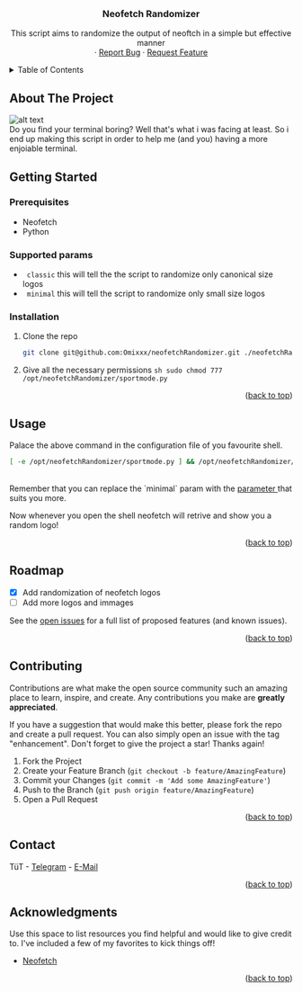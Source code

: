 <!-- Improved compatibility of back to top link: See: https://github.com/othneildrew/Best-README-Template/pull/73 -->

<a name="readme-top"></a>

<!--
*** Thanks for checking out the Best-README-Template. If you have a suggestion
*** that would make this better, please fork the repo and create a pull request
*** or simply open an issue with the tag "enhancement".
*** Don't forget to give the project a star!
*** Thanks again! Now go create something AMAZING! :D
-->

<!-- PROJECT SHIELDS -->
<!--
*** I'm using markdown "reference style" links for readability.
*** Reference links are enclosed in brackets [ ] instead of parentheses ( ).
*** See the bottom of this document for the declaration of the reference variables
*** for contributors-url, forks-url, etc. This is an optional, concise syntax you may use.
*** https://www.markdownguide.org/basic-syntax/#reference-style-links
-->

<!-- PROJECT LOGO -->
<br />
<div align="center">

  <h3 align="center">Neofetch Randomizer</h3>

  <p align="center">
    This script aims to randomize the output of neoftch in a simple but effective manner 
    <br />
    ·
    <a href="https://github.com/othneildrew/Best-README-Template/issues">Report Bug</a>
    ·
    <a href="https://github.com/othneildrew/Best-README-Template/issues">Request Feature</a>
  </p>
</div>

<!-- TABLE OF CONTENTS -->
<details>
  <summary>Table of Contents</summary>
  <ol>
    <li>
      <a href="#about-the-project">About The Project</a>
    </li>
    <li>
      <a href="#getting-started">Getting Started</a>
      <ul>
        <li><a href="#prerequisites">Prerequisites</a></li>
        <li><a href="#supported-params"> SupportedParams</a></li>
        <li><a href="#installation">Installation</a></li>
      </ul>
    </li>
    <li><a href="#usage">Usage</a></li>
    <li><a href="#roadmap">Roadmap</a></li>
    <li><a href="#contributing">Contributing</a></li>
    <li><a href="#contact">Contact</a></li>
    <li><a href="#acknowledgments">Acknowledgments</a></li>
  </ol>
</details>

<!-- ABOUT THE PROJECT -->

## About The Project

![alt text](https://github.com/neofetchRandomizer/Omixxx/imgs/screen.jpg/) \
Do you find your terminal boring? Well that's what i was facing at least. So i end up making this script in order to help me (and you) having a more enjoiable terminal.

<!-- GETTING STARTED -->

## Getting Started

### Prerequisites

- Neofetch
- Python

### Supported params

- ` classic` this will tell the the script to randomize only canonical size logos
- ` minimal` this will tell the script to randomize only small size logos

### Installation

1. Clone the repo
   ````sh
   git clone git@github.com:Omixxx/neofetchRandomizer.git ./neofetchRandomizer && sudo mv neofetchRandomizer /opt/   ```
   ````
2. Give all the necessary permissions
`sh
    sudo chmod 777 /opt/neofetchRandomizer/sportmode.py
    `
<p align="right">(<a href="#readme-top">back to top</a>)</p>

<!-- USAGE EXAMPLES -->

## Usage

Palace the above command in the configuration file of you favourite shell.

```sh
[ -e /opt/neofetchRandomizer/sportmode.py ] && /opt/neofetchRandomizer/./sportmode.py minimal
```

</br>
Remember that you can replace the `minimal` param with the <a href="#supported-params"> parameter </a> that suits you more.

Now whenever you open the shell neofetch will retrive and show you a random logo!

<p align="right">(<a href="#readme-top">back to top</a>)</p>

<!-- ROADMAP -->

## Roadmap

- [x] Add randomization of neofetch logos
- [ ] Add more logos and immages

See the [open issues](https://github.com/othneildrew/Best-README-Template/issues) for a full list of proposed features (and known issues).

<p align="right">(<a href="#readme-top">back to top</a>)</p>

<!-- CONTRIBUTING -->

## Contributing

Contributions are what make the open source community such an amazing place to learn, inspire, and create. Any contributions you make are **greatly appreciated**.

If you have a suggestion that would make this better, please fork the repo and create a pull request. You can also simply open an issue with the tag "enhancement".
Don't forget to give the project a star! Thanks again!

1. Fork the Project
2. Create your Feature Branch (`git checkout -b feature/AmazingFeature`)
3. Commit your Changes (`git commit -m 'Add some AmazingFeature'`)
4. Push to the Branch (`git push origin feature/AmazingFeature`)
5. Open a Pull Request

<p align="right">(<a href="#readme-top">back to top</a>)</p>

<!-- CONTACT -->

## Contact

TüT - <a href="https://t.me/Omix99"> Telegram</a> - <a href="m.omicini1@studenti.unimol.it"> E-Mail</a>

<p align="right">(<a href="#readme-top">back to top</a>)</p>

<!-- ACKNOWLEDGMENTS -->

## Acknowledgments

Use this space to list resources you find helpful and would like to give credit to. I've included a few of my favorites to kick things off!

- [Neofetch](https://github.com/dylanaraps/neofetch)

<p align="right">(<a href="#readme-top">back to top</a>)</p>
